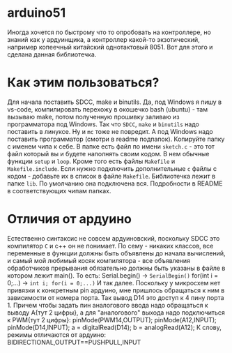 # arduino51

Иногда хочется по быстрому что то опробовать на контроллере, но знаний как у ардуинщика, а контроллер какой-то экзотический, например копеечный китайский однотактовый 8051. Вот для этого и сделана данная библиотечка.

# Как этим пользоваться?

Для начала поставить SDCC, make и binutils. Да, под Windows я пишу в vs-code, компилировать перехожу в окошечко bash (ubuntu) - там вызываю make, потом полученную прошивку заливаю из программатора под Windows. Так что `SDCC`, `make` и `binutils` надо поставить в линуксе. Ну и `mc` тоже не повредит. А под Windows надо поставить программатор (смотри в readme подпапок).
Копируйте папку с именем чипа к себе.
В папке есть файл по имени `sketch.c` - это тот файл который вы и будете наполнять своим кодом. В нем обычные функции `setup` и `loop`.
Кроме того есть файлы `Makefile` и `Makefile.include`. Если нужно подключить дополнительные `c` файлы с кодом - добавьте их в список в файле `Makefile`.
Библиотечка лежит в папке `lib`. По умолчанию она подключена вся.
Подробности в README в соответствующих чипам папках.

# Отличия от ардуино

Естественно синтаксис не совсем ардуиновский, поскольку SDCC это компилятор `С` и с++ он не понимает. По сему - никаких классов, все переменные в функции должны быть объявлены до начала вычислений, и самый мой любимый косяк компилятора - все объявления обработчиков прерывания обязательно должны быть указаны в файле в котором лежит main(). То есть:
Serial.begin() -> `SerialBegin()`
for(int i = 0;...) -> `int i; for(i = 0;...)`
И так далее.
Поскольку у микросхем нет привязки к конкретным pin ардуино, мне пришлось обращаться к ним в зависимости от номера порта. Так вывод D14 это доступ к 4 пину порта 1. Причем чтобы задать пин аналогового ввода надо обращаться к выводу A{тут 2 цифры}, а для "аналогового" выхода надо подключиться к PWM{тут 2 цифры}:
pinMode(PWM14,OUTPUT);
pinMode(A12,INPUT);
pinMode(D14,INPUT);
a = digitalRead(D14);
b = analogRead(A12);
К слову, режимы отличаются от ардуино: BIDIRECTIONAL,OUTPUT==PUSHPULL,INPUT
